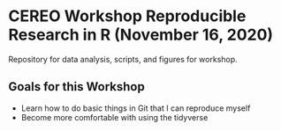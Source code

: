# CEREO Workshop Reproducible Research in R (November 16, 2020)

Repository for data analysis, scripts, and figures for workshop.

## Goals for this Workshop 

- Learn how to do basic things in Git that I can reproduce myself 
- Become more comfortable with using the tidyverse 
